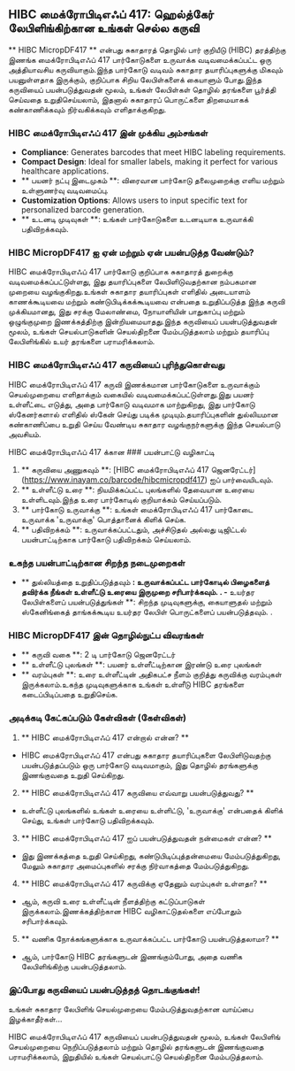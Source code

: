 ## HIBC மைக்ரோபிடிஎஃப் 417: ஹெல்த்கேர் லேபிளிங்கிற்கான உங்கள் செல்ல கருவி

** HIBC MicropDF417 ** என்பது சுகாதாரத் தொழில் பார் குறியீடு (HIBC) தரத்திற்கு இணங்க மைக்ரோபிடிஎஃப் 417 பார்கோடுகளை உருவாக்க வடிவமைக்கப்பட்ட ஒரு அத்தியாவசிய கருவியாகும்.இந்த பார்கோடு வடிவம் சுகாதார தயாரிப்புகளுக்கு மிகவும் பயனுள்ளதாக இருக்கும், குறிப்பாக சிறிய லேபிள்களைக் கையாளும் போது.இந்த கருவியைப் பயன்படுத்துவதன் மூலம், உங்கள் லேபிள்கள் தொழில் தரங்களை பூர்த்தி செய்வதை உறுதிசெய்யலாம், இதனால் சுகாதாரப் பொருட்களை திறமையாகக் கண்காணிக்கவும் நிர்வகிக்கவும் எளிதாக்குகிறது.

### HIBC மைக்ரோபிடிஎஃப் 417 இன் முக்கிய அம்சங்கள்

- **Compliance**: Generates barcodes that meet HIBC labeling requirements.
- **Compact Design**: Ideal for smaller labels, making it perfect for various healthcare applications.
- ** பயனர் நட்பு இடைமுகம் **: விரைவான பார்கோடு தலைமுறைக்கு எளிய மற்றும் உள்ளுணர்வு வடிவமைப்பு.
- **Customization Options**: Allows users to input specific text for personalized barcode generation.
- ** உடனடி முடிவுகள் **: உங்கள் பார்கோடுகளை உடனடியாக உருவாக்கி பதிவிறக்கவும்.

### HIBC MicropDF417 ஐ ஏன் மற்றும் ஏன் பயன்படுத்த வேண்டும்?

HIBC மைக்ரோபிடிஎஃப் 417 பார்கோடு குறிப்பாக சுகாதாரத் துறைக்கு வடிவமைக்கப்பட்டுள்ளது, இது தயாரிப்புகளை லேபிளிடுவதற்கான நம்பகமான முறையை வழங்குகிறது.உங்கள் சுகாதார தயாரிப்புகள் எளிதில் அடையாளம் காணக்கூடியவை மற்றும் கண்டுபிடிக்கக்கூடியவை என்பதை உறுதிப்படுத்த இந்த கருவி முக்கியமானது, இது சரக்கு மேலாண்மை, நோயாளியின் பாதுகாப்பு மற்றும் ஒழுங்குமுறை இணக்கத்திற்கு இன்றியமையாதது.இந்த கருவியைப் பயன்படுத்துவதன் மூலம், உங்கள் செயல்பாடுகளின் செயல்திறனை மேம்படுத்தலாம் மற்றும் தயாரிப்பு லேபிளிங்கில் உயர் தரங்களை பராமரிக்கலாம்.

### HIBC மைக்ரோபிடிஎஃப் 417 கருவியைப் புரிந்துகொள்வது

HIBC மைக்ரோபிடிஎஃப் 417 கருவி இணக்கமான பார்கோடுகளை உருவாக்கும் செயல்முறையை எளிதாக்கும் வகையில் வடிவமைக்கப்பட்டுள்ளது.இது பயனர் உள்ளீட்டை எடுத்து, அதை பார்கோடு வடிவமாக மாற்றுகிறது, இது பார்கோடு ஸ்கேனர்களால் எளிதில் ஸ்கேன் செய்து படிக்க முடியும்.தயாரிப்புகளின் துல்லியமான கண்காணிப்பை உறுதி செய்ய வேண்டிய சுகாதார வழங்குநர்களுக்கு இந்த செயல்பாடு அவசியம்.

HIBC மைக்ரோபிடிஎஃப் 417 க்கான ### பயன்பாட்டு வழிகாட்டி

1. ** கருவியை அணுகவும் **: [HIBC மைக்ரோபிடிஎஃப் 417 ஜெனரேட்டர்] (https://www.inayam.co/barcode/hibcmicropdf417) ஐப் பார்வையிடவும்.
2. ** உள்ளீட்டு உரை **: நியமிக்கப்பட்ட புலங்களில் தேவையான உரையை உள்ளிடவும்.இந்த உரை பார்கோடில் குறியாக்கம் செய்யப்படும்.
3. ** பார்கோடு உருவாக்கு **: உங்கள் மைக்ரோபிடிஎஃப் 417 பார்கோடை உருவாக்க 'உருவாக்கு' பொத்தானைக் கிளிக் செய்க.
4. ** பதிவிறக்கம் **: உருவாக்கப்பட்டதும், அச்சிடுதல் அல்லது டிஜிட்டல் பயன்பாட்டிற்காக பார்கோடு பதிவிறக்கம் செய்யலாம்.

### உகந்த பயன்பாட்டிற்கான சிறந்த நடைமுறைகள்

- ** துல்லியத்தை உறுதிப்படுத்தவும் **: உருவாக்கப்பட்ட பார்கோடில் பிழைகளைத் தவிர்க்க நீங்கள் உள்ளீட்டு உரையை இருமுறை சரிபார்க்கவும்.
.
-** உயர்தர லேபிள்களைப் பயன்படுத்துங்கள் **: சிறந்த முடிவுகளுக்கு, கையாளுதல் மற்றும் ஸ்கேனிங்கைத் தாங்கக்கூடிய உயர்தர லேபிள் பொருட்களைப் பயன்படுத்தவும்.
.

### HIBC MicropDF417 இன் தொழில்நுட்ப விவரங்கள்

- ** கருவி வகை **: 2 டி பார்கோடு ஜெனரேட்டர்
- ** உள்ளீட்டு புலங்கள் **: பயனர் உள்ளீட்டிற்கான இரண்டு உரை புலங்கள்
- ** வரம்புகள் **: உரை உள்ளீட்டின் அதிகபட்ச நீளம் குறித்து கருவிக்கு வரம்புகள் இருக்கலாம்.உகந்த முடிவுகளுக்காக உங்கள் உள்ளீடு HIBC தரங்களை கடைப்பிடிப்பதை உறுதிசெய்க.

### அடிக்கடி கேட்கப்படும் கேள்விகள் (கேள்விகள்)

1. ** HIBC மைக்ரோபிடிஎஃப் 417 என்றால் என்ன? **
- HIBC மைக்ரோபிடிஎஃப் 417 என்பது சுகாதார தயாரிப்புகளை லேபிளிடுவதற்கு பயன்படுத்தப்படும் ஒரு பார்கோடு வடிவமாகும், இது தொழில் தரங்களுக்கு இணங்குவதை உறுதி செய்கிறது.

2. ** HIBC மைக்ரோபிடிஎஃப் 417 கருவியை எவ்வாறு பயன்படுத்துவது? **
- உள்ளீட்டு புலங்களில் உங்கள் உரையை உள்ளிட்டு, 'உருவாக்கு' என்பதைக் கிளிக் செய்து, உங்கள் பார்கோடு பதிவிறக்கவும்.

3. ** HIBC மைக்ரோபிடிஎஃப் 417 ஐப் பயன்படுத்துவதன் நன்மைகள் என்ன? **
- இது இணக்கத்தை உறுதி செய்கிறது, கண்டுபிடிப்புத்தன்மையை மேம்படுத்துகிறது, மேலும் சுகாதார அமைப்புகளில் சரக்கு நிர்வாகத்தை மேம்படுத்துகிறது.

4. ** HIBC மைக்ரோபிடிஎஃப் 417 கருவிக்கு ஏதேனும் வரம்புகள் உள்ளதா? **
- ஆம், கருவி உரை உள்ளீட்டின் நீளத்திற்கு கட்டுப்பாடுகள் இருக்கலாம்.இணக்கத்திற்கான HIBC வழிகாட்டுதல்களை எப்போதும் சரிபார்க்கவும்.

5. ** வணிக நோக்கங்களுக்காக உருவாக்கப்பட்ட பார்கோடு பயன்படுத்தலாமா? **
- ஆம், பார்கோடு HIBC தரங்களுடன் இணங்கும்போது, ​​அதை வணிக லேபிளிங்கிற்கு பயன்படுத்தலாம்.

### இப்போது கருவியைப் பயன்படுத்தத் தொடங்குங்கள்!

உங்கள் சுகாதார லேபிளிங் செயல்முறையை மேம்படுத்துவதற்கான வாய்ப்பை இழக்காதீர்கள்...

HIBC மைக்ரோபிடிஎஃப் 417 கருவியைப் பயன்படுத்துவதன் மூலம், உங்கள் லேபிளிங் செயல்முறையை நெறிப்படுத்தலாம் மற்றும் தொழில் தரங்களுடன் இணங்குவதை பராமரிக்கலாம், இறுதியில் உங்கள் செயல்பாட்டு செயல்திறனை மேம்படுத்தலாம்.